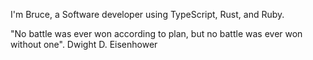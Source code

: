 I'm Bruce, a Software developer using TypeScript, Rust, and Ruby.

"No battle was ever won according to plan, but no battle was ever won without one". Dwight D. Eisenhower 
